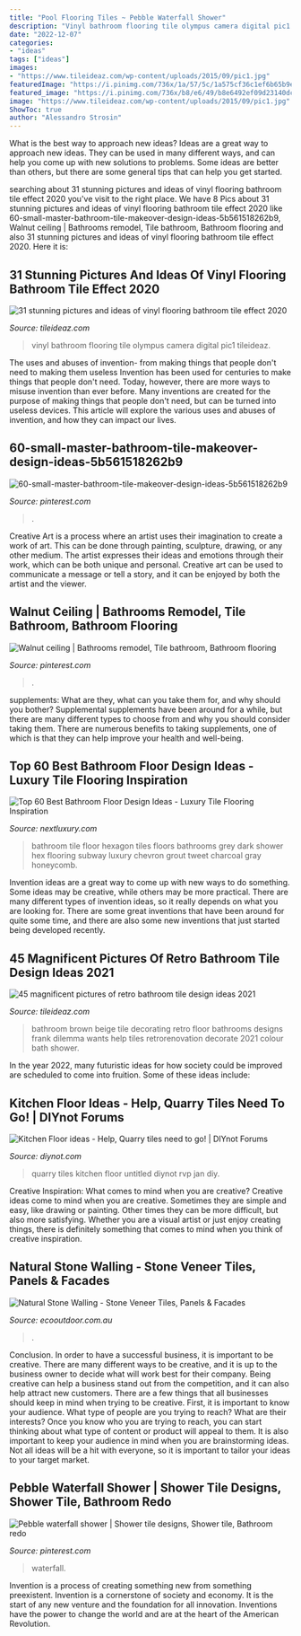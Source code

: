 ```yaml
---
title: "Pool Flooring Tiles ~ Pebble Waterfall Shower"
description: "Vinyl bathroom flooring tile olympus camera digital pic1 tileideaz"
date: "2022-12-07"
categories:
- "ideas"
tags: ["ideas"]
images:
- "https://www.tileideaz.com/wp-content/uploads/2015/09/pic1.jpg"
featuredImage: "https://i.pinimg.com/736x/1a/57/5c/1a575cf36c1ef6b65b9ee1d93806c48b.jpg"
featured_image: "https://i.pinimg.com/736x/b8/e6/49/b8e6492ef09d23140dc943784202f695--real-estate-development-home-real-estate.jpg"
image: "https://www.tileideaz.com/wp-content/uploads/2015/09/pic1.jpg"
ShowToc: true
author: "Alessandro Strosin"
---
```



What is the best way to approach new ideas?
Ideas are a great way to approach new ideas. They can be used in many different ways, and can help you come up with new solutions to problems. Some ideas are better than others, but there are some general tips that can help you get started.

	

		
searching about 31 stunning pictures and ideas of vinyl flooring bathroom tile effect 2020 you've visit to the right place. We have 8 Pics about 31 stunning pictures and ideas of vinyl flooring bathroom tile effect 2020 like 60-small-master-bathroom-tile-makeover-design-ideas-5b561518262b9, Walnut ceiling | Bathrooms remodel, Tile bathroom, Bathroom flooring and also 31 stunning pictures and ideas of vinyl flooring bathroom tile effect 2020. Here it is:
		
    
## 31 Stunning Pictures And Ideas Of Vinyl Flooring Bathroom Tile Effect 2020

<img loading=lazy src="https://www.tileideaz.com/wp-content/uploads/2015/09/pic1.jpg" onerror="this.onerror=null;this.src='https://tse4.mm.bing.net/th?id=OIP.c4kb-ZJ3HhDxNaSzvwOI8AHaJ4&amp;pid=15.1';" alt="31 stunning pictures and ideas of vinyl flooring bathroom tile effect 2020">

_Source: tileideaz.com_

>vinyl bathroom flooring tile olympus camera digital pic1 tileideaz. 

	

The uses and abuses of invention- from making things that people don't need to making them useless
Invention has been used for centuries to make things that people don't need. Today, however, there are more ways to misuse invention than ever before. Many inventions are created for the purpose of making things that people don't need, but can be turned into useless devices. This article will explore the various uses and abuses of invention, and how they can impact our lives.

    
## 60-small-master-bathroom-tile-makeover-design-ideas-5b561518262b9

<img loading=lazy src="https://i.pinimg.com/736x/1a/57/5c/1a575cf36c1ef6b65b9ee1d93806c48b.jpg" onerror="this.onerror=null;this.src='https://tse1.mm.bing.net/th?id=OIP.wuImorZY__E2PZGLd-kK3QHaKe&amp;pid=15.1';" alt="60-small-master-bathroom-tile-makeover-design-ideas-5b561518262b9">

_Source: pinterest.com_

>. 

	

Creative Art is a process where an artist uses their imagination to create a work of art. This can be done through painting, sculpture, drawing, or any other medium. The artist expresses their ideas and emotions through their work, which can be both unique and personal. Creative art can be used to communicate a message or tell a story, and it can be enjoyed by both the artist and the viewer.

    
## Walnut Ceiling | Bathrooms Remodel, Tile Bathroom, Bathroom Flooring

<img loading=lazy src="https://i.pinimg.com/736x/b8/e6/49/b8e6492ef09d23140dc943784202f695--real-estate-development-home-real-estate.jpg" onerror="this.onerror=null;this.src='https://tse1.mm.bing.net/th?id=OIP.vQeJZkFHQCLocQ1I1L32jwHaKV&amp;pid=15.1';" alt="Walnut ceiling | Bathrooms remodel, Tile bathroom, Bathroom flooring">

_Source: pinterest.com_

>. 

	

supplements: What are they, what can you take them for, and why should you bother?
Supplemental supplements have been around for a while, but there are many different types to choose from and why you should consider taking them. There are numerous benefits to taking supplements, one of which is that they can help improve your health and well-being.

    
## Top 60 Best Bathroom Floor Design Ideas - Luxury Tile Flooring Inspiration

<img loading=lazy src="http://nextluxury.com/wp-content/uploads/bathroom-floors-tiles-ideas-black-hexagon-tile.jpg" onerror="this.onerror=null;this.src='https://tse2.mm.bing.net/th?id=OIP.hxxhDUTReha4KcfMbYIHEQHaKu&amp;pid=15.1';" alt="Top 60 Best Bathroom Floor Design Ideas - Luxury Tile Flooring Inspiration">

_Source: nextluxury.com_

>bathroom tile floor hexagon tiles floors bathrooms grey dark shower hex flooring subway luxury chevron grout tweet charcoal gray honeycomb. 

	

Invention ideas are a great way to come up with new ways to do something. Some ideas may be creative, while others may be more practical. There are many different types of invention ideas, so it really depends on what you are looking for. There are some great inventions that have been around for quite some time, and there are also some new inventions that just started being developed recently.

    
## 45 Magnificent Pictures Of Retro Bathroom Tile Design Ideas 2021

<img loading=lazy src="https://www.tileideaz.com/wp-content/uploads/2015/09/beige-and-brown-vintage-bathroom1.jpg" onerror="this.onerror=null;this.src='https://tse2.mm.bing.net/th?id=OIP.r3PGuxaQ2U-_vctv3TXFOAHaLU&amp;pid=15.1';" alt="45 magnificent pictures of retro bathroom tile design ideas 2021">

_Source: tileideaz.com_

>bathroom brown beige tile decorating retro floor bathrooms designs frank dilemma wants help tiles retrorenovation decorate 2021 colour bath shower. 

	

In the year 2022, many futuristic ideas for how society could be improved are scheduled to come into fruition. Some of these ideas include: 

    
## Kitchen Floor Ideas - Help, Quarry Tiles Need To Go! | DIYnot Forums

<img loading=lazy src="https://www.diynot.com/diy/media/untitled.89105/full" onerror="this.onerror=null;this.src='https://tse3.mm.bing.net/th?id=OIP.NJih6J3OaWFY06E74hjejQHaJ3&amp;pid=15.1';" alt="Kitchen Floor ideas - Help, Quarry tiles need to go! | DIYnot Forums">

_Source: diynot.com_

>quarry tiles kitchen floor untitled diynot rvp jan diy. 

	

Creative Inspiration: What comes to mind when you are creative?
Creative ideas come to mind when you are creative. Sometimes they are simple and easy, like drawing or painting. Other times they can be more difficult, but also more satisfying. Whether you are a visual artist or just enjoy creating things, there is definitely something that comes to mind when you think of creative inspiration.

    
## Natural Stone Walling - Stone Veneer Tiles, Panels &amp; Facades

<img loading=lazy src="https://www.ecooutdoor.com.au/wp-content/uploads/2014/12/Wamberal-Freeform-Eco-Outdoor-Hero-1024x439.jpg" onerror="this.onerror=null;this.src='https://tse1.mm.bing.net/th?id=OIP.caK0_gNJg2N2fQZybEKp9gHaDL&amp;pid=15.1';" alt="Natural Stone Walling - Stone Veneer Tiles, Panels &amp; Facades">

_Source: ecooutdoor.com.au_

>. 

	

Conclusion.
In order to have a successful business, it is important to be creative. There are many different ways to be creative, and it is up to the business owner to decide what will work best for their company. Being creative can help a business stand out from the competition, and it can also help attract new customers. There are a few things that all businesses should keep in mind when trying to be creative.
First, it is important to know your audience. What type of people are you trying to reach? What are their interests? Once you know who you are trying to reach, you can start thinking about what type of content or product will appeal to them. It is also important to keep your audience in mind when you are brainstorming ideas. Not all ideas will be a hit with everyone, so it is important to tailor your ideas to your target market.

    
## Pebble Waterfall Shower | Shower Tile Designs, Shower Tile, Bathroom Redo

<img loading=lazy src="https://i.pinimg.com/736x/fc/ac/ea/fcaceaad1f7c4f52b7b5ddd03d67eef5.jpg" onerror="this.onerror=null;this.src='https://tse4.mm.bing.net/th?id=OIP.AP9aZlMkYVP-3q2AE5xL2wHaJ3&amp;pid=15.1';" alt="Pebble waterfall shower | Shower tile designs, Shower tile, Bathroom redo">

_Source: pinterest.com_

>waterfall. 

	

Invention is a process of creating something new from something preexistent. Invention is a cornerstone of society and economy. It is the start of any new venture and the foundation for all innovation. Inventions have the power to change the world and are at the heart of the American Revolution.

